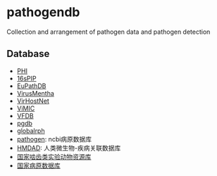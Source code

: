 # pathogendb
Collection and arrangement of pathogen data and pathogen detection

Database
-----------
* [PHI](http://www.phi-base.org/index.jsp)
* [16sPIP](http://16spip.mypathogen.cn/)
* [EuPathDB](http://ccb.jhu.edu/data/eupathDB/)
* [VirusMentha](https://virusmentha.uniroma2.it/)
* [VirHostNet](https://virhostnet.prabi.fr/)
* [ViMIC](http://bmtongji.cn/ViMIC/integration/download.php)
* [VFDB](http://www.mgc.ac.cn/VFs/)
* [pgdb](http://data.mypathogen.org/pgdb/)
* [globalrph](https://globalrph.com/bacteria/)
* [pathogen](https://ftp.ncbi.nlm.nih.gov/pathogen/Results/): ncbi病原数据库
* [HMDAD](http://www.cuilab.cn/hmdad): 人类微生物-疾病关联数据库
* [国家啮齿类实验动物资源库](https://nrla.nifdc.org.cn/nrla/zxdt/zxdtl/20201106195022109.html)
* [国家病原数据库](https://www.nprc.org.cn/#/)

